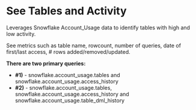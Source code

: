 # See Tables and Activity

Leverages Snowflake Account_Usage data to identify tables with high and low activity.  

See metrics such as table  name, rowcount, number of queries, date of first/last access, # rows added/removed/updated.

**There are two primary queries:**
- **#1)** - snowflake.account_usage.tables and snowflake.account_usage.access_history
-  **#2)** - snowflake.account_usage.tables, snowflake.account_usage.access_history and snowflake.account_usage.table_dml_history
